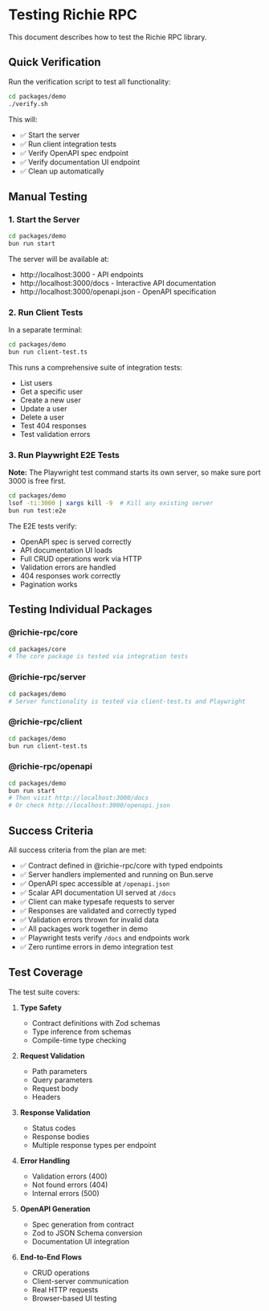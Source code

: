 # Testing Richie RPC

This document describes how to test the Richie RPC library.

## Quick Verification

Run the verification script to test all functionality:

```bash
cd packages/demo
./verify.sh
```

This will:
- ✅ Start the server
- ✅ Run client integration tests
- ✅ Verify OpenAPI spec endpoint
- ✅ Verify documentation UI endpoint
- ✅ Clean up automatically

## Manual Testing

### 1. Start the Server

```bash
cd packages/demo
bun run start
```

The server will be available at:
- http://localhost:3000 - API endpoints
- http://localhost:3000/docs - Interactive API documentation
- http://localhost:3000/openapi.json - OpenAPI specification

### 2. Run Client Tests

In a separate terminal:

```bash
cd packages/demo
bun run client-test.ts
```

This runs a comprehensive suite of integration tests:
- List users
- Get a specific user
- Create a new user
- Update a user
- Delete a user
- Test 404 responses
- Test validation errors

### 3. Run Playwright E2E Tests

**Note:** The Playwright test command starts its own server, so make sure port 3000 is free first.

```bash
cd packages/demo
lsof -ti:3000 | xargs kill -9  # Kill any existing server
bun run test:e2e
```

The E2E tests verify:
- OpenAPI spec is served correctly
- API documentation UI loads
- Full CRUD operations work via HTTP
- Validation errors are handled
- 404 responses work correctly
- Pagination works

## Testing Individual Packages

### @richie-rpc/core

```bash
cd packages/core
# The core package is tested via integration tests
```

### @richie-rpc/server

```bash
cd packages/demo
# Server functionality is tested via client-test.ts and Playwright
```

### @richie-rpc/client

```bash
cd packages/demo
bun run client-test.ts
```

### @richie-rpc/openapi

```bash
cd packages/demo
bun run start
# Then visit http://localhost:3000/docs
# Or check http://localhost:3000/openapi.json
```

## Success Criteria

All success criteria from the plan are met:

- ✅ Contract defined in @richie-rpc/core with typed endpoints
- ✅ Server handlers implemented and running on Bun.serve
- ✅ OpenAPI spec accessible at `/openapi.json`
- ✅ Scalar API documentation UI served at `/docs`
- ✅ Client can make typesafe requests to server
- ✅ Responses are validated and correctly typed
- ✅ Validation errors thrown for invalid data
- ✅ All packages work together in demo
- ✅ Playwright tests verify `/docs` and endpoints work
- ✅ Zero runtime errors in demo integration test

## Test Coverage

The test suite covers:

1. **Type Safety**
   - Contract definitions with Zod schemas
   - Type inference from schemas
   - Compile-time type checking

2. **Request Validation**
   - Path parameters
   - Query parameters
   - Request body
   - Headers

3. **Response Validation**
   - Status codes
   - Response bodies
   - Multiple response types per endpoint

4. **Error Handling**
   - Validation errors (400)
   - Not found errors (404)
   - Internal errors (500)

5. **OpenAPI Generation**
   - Spec generation from contract
   - Zod to JSON Schema conversion
   - Documentation UI integration

6. **End-to-End Flows**
   - CRUD operations
   - Client-server communication
   - Real HTTP requests
   - Browser-based UI testing

